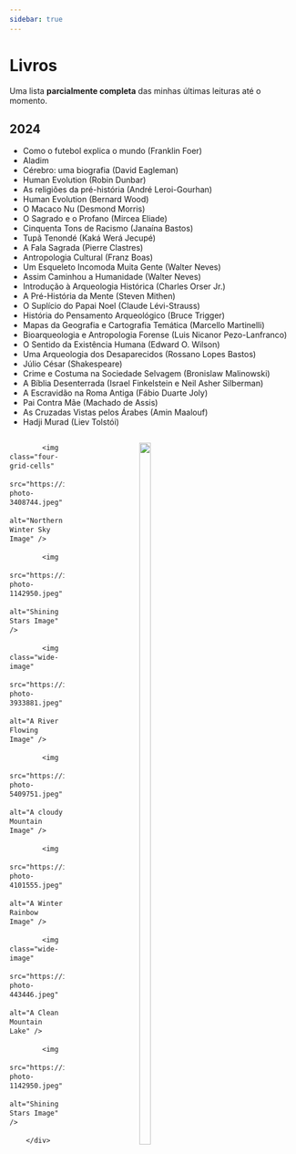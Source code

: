 ```yaml
---
sidebar: true
---
```


# Livros

Uma lista **parcialmente completa** das minhas últimas leituras até o momento.

## 2024
- Como o futebol explica o mundo (Franklin Foer)
- Aladim
- Cérebro: uma biografia (David Eagleman)
- Human Evolution (Robin Dunbar)
- As religiões da pré-história (André Leroi-Gourhan)
- Human Evolution (Bernard Wood)
- O Macaco Nu (Desmond Morris)
- O Sagrado e o Profano (Mircea Eliade)
- Cinquenta Tons de Racismo (Janaína Bastos)
- Tupã Tenondé (Kaká Werá Jecupé)
- A Fala Sagrada (Pierre Clastres)
- Antropologia Cultural (Franz Boas)
- Um Esqueleto Incomoda Muita Gente (Walter Neves)
- Assim Caminhou a Humanidade (Walter Neves)
- Introdução à Arqueologia Histórica (Charles Orser Jr.)
- A Pré-História da Mente (Steven Mithen)
- O Suplício do Papai Noel (Claude Lévi-Strauss)
- História do Pensamento Arqueológico (Bruce Trigger)
- Mapas da Geografia e Cartografia Temática (Marcello Martinelli)
- Bioarqueologia e Antropologia Forense (Luis Nicanor Pezo-Lanfranco)
- O Sentido da Existência Humana (Edward O. Wilson)
- Uma Arqueologia dos Desaparecidos (Rossano Lopes Bastos)
- Júlio César (Shakespeare)
- Crime e Costuma na Sociedade Selvagem (Bronislaw Malinowski)
- A Bíblia Desenterrada (Israel Finkelstein e Neil Asher Silberman)
- A Escravidão na Roma Antiga (Fábio Duarte Joly)
- Pai Contra Mãe (Machado de Assis)
- As Cruzadas Vistas pelos Árabes (Amin Maalouf)
- Hadji Murad (Liev Tolstói)



<style>
.gallery {
    display: grid;
    grid-template-columns: repeat(4, 1fr);
    grid-auto-rows: auto;
    grid-auto-flow: dense;
    gap: 6px;
}

img {
    width: 100%;
    height: 100%;
    object-fit: cover;
}

img.four-grid-cells {
    grid-row: span 2 / auto;
    grid-column: span 2 / auto;
}

img.wide-image {
    grid-column: span 2 / auto;
}
</style>


<div class="gallery">

            <img class="four-grid-cells"
                src="https://images.pexels.com/photos/3408744/pexels-photo-3408744.jpeg"
                alt="Northern Winter Sky Image" />

            <img
                src="https://images.pexels.com/photos/1142950/pexels-photo-1142950.jpeg"
                alt="Shining Stars Image" />

            <img class="wide-image"
                src="https://images.pexels.com/photos/3933881/pexels-photo-3933881.jpeg"
                alt="A River Flowing Image" />

            <img
                src="https://images.pexels.com/photos/5409751/pexels-photo-5409751.jpeg"
                alt="A cloudy Mountain Image" />

            <img
                src="https://images.pexels.com/photos/4101555/pexels-photo-4101555.jpeg"
                alt="A Winter Rainbow Image" />

            <img class="wide-image"
                src="https://images.pexels.com/photos/443446/pexels-photo-443446.jpeg"
                alt="A Clean Mountain Lake" />

            <img
                src="https://images.pexels.com/photos/1142950/pexels-photo-1142950.jpeg"
                alt="Shining Stars Image" />

        </div>


<div class="gallery">
        <figure class="gallery-item">
            <img src="/img/livros/Aladim.jpg" alt="" class="gallery-item__image">
        </figure>
        <figure class="gallery-item">
            <img src="/img/livros/cérebro.jpg" alt="" class="gallery-item__image">
        </figure>
</div>



